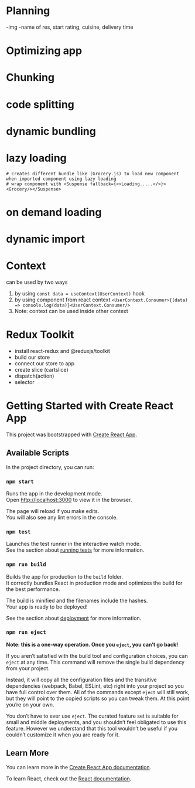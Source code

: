 # Planning

[comment]: <> (Header)

[comment]: <> (    Logo)

[comment]: <> (    Nav items)

[comment]: <> (Body)

[comment]: <> (    Search)

[comment]: <> (    Restaurant container)

[comment]: <> (    Restaurant card)
                -img
                -name of res, start rating, cuisine, delivery time

[comment]: <> (Footer)

[comment]: <> (    Copyright)

[comment]: <> (    Links)

[comment]: <> (    Address)

[comment]: <> (    Contact)


# Optimizing app 
# Chunking
# code splitting
# dynamic bundling
# lazy loading 
    # creates different bundle like (Grocery.js) to load new component when imported component using lazy loading
    # wrap component with <Suspense fallback={<>Loading.....</>}><Grocery/></Suspense>
# on demand loading
# dynamic import

# Context
can be used by two ways
1. by using `const data = useContext(UserContext)` hook
2. by using component from react context `<UserContext.Consumer>{(data) => console.log(data)}<UserContext.Consumer/>`
3. Note: context can be used inside other context

# Redux Toolkit
 - install react-redux and @reduxjs/toolkit
 - build our store
 - connect our store to app
 - create slice (cartslice)
 - dispatch(action)
 - selector

# Getting Started with Create React App

This project was bootstrapped with [Create React App](https://github.com/facebook/create-react-app).

## Available Scripts

In the project directory, you can run:

### `npm start`

Runs the app in the development mode.\
Open [http://localhost:3000](http://localhost:3000) to view it in the browser.

The page will reload if you make edits.\
You will also see any lint errors in the console.

### `npm test`

Launches the test runner in the interactive watch mode.\
See the section about [running tests](https://facebook.github.io/create-react-app/docs/running-tests) for more information.

### `npm run build`

Builds the app for production to the `build` folder.\
It correctly bundles React in production mode and optimizes the build for the best performance.

The build is minified and the filenames include the hashes.\
Your app is ready to be deployed!

See the section about [deployment](https://facebook.github.io/create-react-app/docs/deployment) for more information.

### `npm run eject`

**Note: this is a one-way operation. Once you `eject`, you can’t go back!**

If you aren’t satisfied with the build tool and configuration choices, you can `eject` at any time. This command will remove the single build dependency from your project.

Instead, it will copy all the configuration files and the transitive dependencies (webpack, Babel, ESLint, etc) right into your project so you have full control over them. All of the commands except `eject` will still work, but they will point to the copied scripts so you can tweak them. At this point you’re on your own.

You don’t have to ever use `eject`. The curated feature set is suitable for small and middle deployments, and you shouldn’t feel obligated to use this feature. However we understand that this tool wouldn’t be useful if you couldn’t customize it when you are ready for it.

## Learn More

You can learn more in the [Create React App documentation](https://facebook.github.io/create-react-app/docs/getting-started).

To learn React, check out the [React documentation](https://reactjs.org/).
